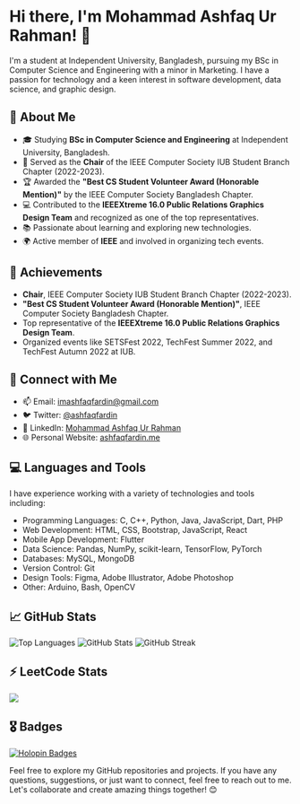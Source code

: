 # Hi there, I'm Mohammad Ashfaq Ur Rahman! 👋

I'm a student at Independent University, Bangladesh, pursuing my BSc in Computer Science and Engineering with a minor in Marketing. I have a passion for technology and a keen interest in software development, data science, and graphic design.

## 🌱 About Me

- 🎓 Studying **BSc in Computer Science and Engineering** at Independent University, Bangladesh.
- 💼 Served as the **Chair** of the IEEE Computer Society IUB Student Branch Chapter (2022-2023).
- 🏆 Awarded the **"Best CS Student Volunteer Award (Honorable Mention)"** by the IEEE Computer Society Bangladesh Chapter.
- 💻 Contributed to the **IEEEXtreme 16.0 Public Relations Graphics Design Team** and recognized as one of the top representatives.
- 📚 Passionate about learning and exploring new technologies.
- 🌍 Active member of **IEEE** and involved in organizing tech events.

## 🚀 Achievements

- **Chair**, IEEE Computer Society IUB Student Branch Chapter (2022-2023).
- **"Best CS Student Volunteer Award (Honorable Mention)"**, IEEE Computer Society Bangladesh Chapter.
- Top representative of the **IEEEXtreme 16.0 Public Relations Graphics Design Team**.
- Organized events like SETSFest 2022, TechFest Summer 2022, and TechFest Autumn 2022 at IUB.

## 🔗 Connect with Me

- 📫 Email: imashfaqfardin@gmail.com
- 🐦 Twitter: [@ashfaqfardin](https://twitter.com/ashfaqfardin)
- 💼 LinkedIn: [Mohammad Ashfaq Ur Rahman](https://linkedin.com/in/ashfaqfardin)
- 🌐 Personal Website: [ashfaqfardin.me](https://ashfaqfardin.me)

## 💻 Languages and Tools

I have experience working with a variety of technologies and tools including:

- Programming Languages: C, C++, Python, Java, JavaScript, Dart, PHP
- Web Development: HTML, CSS, Bootstrap, JavaScript, React
- Mobile App Development: Flutter
- Data Science: Pandas, NumPy, scikit-learn, TensorFlow, PyTorch
- Databases: MySQL, MongoDB
- Version Control: Git
- Design Tools: Figma, Adobe Illustrator, Adobe Photoshop
- Other: Arduino, Bash, OpenCV

## 📈 GitHub Stats

![Top Languages](https://github-readme-stats.vercel.app/api/top-langs/?username=ashfaqfardin&layout=compact&theme=dark)
![GitHub Stats](https://github-readme-stats.vercel.app/api?username=ashfaqfardin&show_icons=true&theme=dark)
![GitHub Streak](https://github-readme-streak-stats.herokuapp.com/?user=ashfaqfardin&theme=dark)

## ⚡ LeetCode Stats

![](https://leetcard.jacoblin.cool/ashfaqfardin?border=0&radius=20)

## 🎖️ Badges

[![Holopin Badges](https://holopin.me/ashfaqfardin)](https://holopin.io/@ashfaqfardin)

Feel free to explore my GitHub repositories and projects. If you have any questions, suggestions, or just want to connect, feel free to reach out to me. Let's collaborate and create amazing things together! 😊
